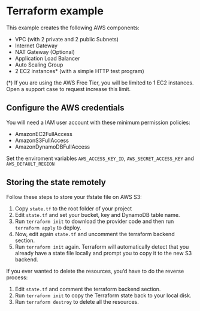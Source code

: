 
# Terraform example

This example creates the following AWS components:
- VPC (with 2 private and 2 public Subnets)
- Internet Gateway
- NAT Gateway (Optional)
- Application Load Balancer
- Auto Scaling Group
- 2 EC2 instances* (with a simple HTTP test program)

(\*) If you are using the AWS Free Tier, you will be limited to 1 EC2 instances. Open a support case to request increase this limit.

## Configure the AWS credentials
You will need a IAM user account with these minimum permission policies:
- AmazonEC2FullAccess
- AmazonS3FullAccess
- AmazonDynamoDBFullAccess

Set the enviroment variables `AWS_ACCESS_KEY_ID`, `AWS_SECRET_ACCESS_KEY` and `AWS_DEFAULT_REGION`

## Storing the state remotely
Follow these steps to store your tfstate file on AWS S3:
1. Copy `state.tf` to the root folder of your project
1. Edit `state.tf` and set your bucket, key and DynamoDB table name.
1. Run `terraform init` to download the provider code and then run `terraform apply` to deploy.
1. Now, edit again `state.tf` and uncomment the terraform backend section.
1. Run `terraform init` again. Terraform will automatically detect that you already have a state file locally and prompt you to copy it to the new S3 backend.

If you ever wanted to delete the resources, you’d have to do the reverse process:
1. Edit `state.tf` and comment the terraform backend section.
1. Run `terraform init` to copy the Terraform state back to your local disk.
1. Run `terraform destroy` to delete all the resources.
